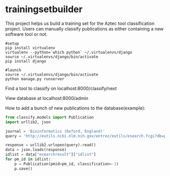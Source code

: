 # trainingsetbuilder
This project helps us build a training set for the Aztec tool classification project. Users can manually classify publications as either containing a new software tool or not.

```
#setup
pip install virtualenv
virtualenv --python=`which python` ~/.virtualenvs/django
source ~/.virtualenvs/django/bin/activate
pip install django

#launch
source ~/.virtualenvs/django/bin/activate
python manage.py runserver
```

Find a tool to classify on localhost:8000/classify/next

View database at localhost:8000/admin

How to add a bunch of new publications to the database(example):
```python
from classify.models import Publication
import urllib2, json

journal = 'Bioinformatics (Oxford, England)'
query = 'http://eutils.ncbi.nlm.nih.gov/entrez/eutils/esearch.fcgi?db=pubmed&term="' + journal + '"[Journal]&retmode=json'

response = urllib2.urlopen(query).read()
data = json.loads(response)
idlist = data["esearchresult"]["idlist"]
for pm_id in idlist:
	p = Publication(pmid=pm_id, classification=-1)
	p.save()
```
